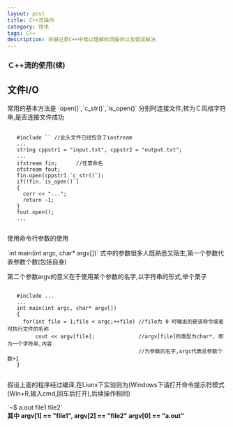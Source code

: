 ```yaml
---
layout: post
title: C++流操作
category: 技术
tags: C++
description: 详细记录C++中难以理解的流操作以及错误解决
---
```

### Ｃ++流的使用(续)

## 文件I/O
   <P> 常用的基本方法是 `open()`,`c_str()`,`is_open()` 分别时连接文件,转为Ｃ风格字符串,是否连接文件成功 </P>
   <pre><code>
   #include `<fstream>` //此头文件已经包含了iostream
   ...
   string cppstr1 = "input.txt", cppstr2 = "output.txt";
   ...
   ifstream fin;      //任意命名
   ofstream fout;
   fin.open(cppstr1.`c_str()`);
   if(!fin.`is_open()`)
   {
     cerr << "...";
     return -1;
   }
   fout.open();
   ...
   </code></pre>
   <p> 使用命令行参数的使用 </p>
   <p>`int main(int argc, char* argv[])` 式中的参数很多人既熟悉又陌生,第一个参数代表参数个数(包括自身)</p>
   <p> 第二个参数argv的意义在于使用某个参数的名字,以字符串的形式,举个栗子 </p>
   <pre><code>  
   #include ...
   ...
   int main(int argc, char* argv[])
   {
     for(int file = 1;file < argc;++file) //file为 0 时输出的是该命令或者可执行文件的名称
         cout << argv[file];              //argv[file]的类型为char*, 即为一个字符串,内容
                                          //为参数的名字,argc代表总参数个数+1
   }
   </code></pre>
   <p> 假设上面的程序经过编译,在Liunx下实验则为(Windows下请打开命令提示符模式(Win+R,输入cmd,回车后打开),后续操作相同) </p>
   `~$ a.out file1 file2`</br>
   <strong> 其中 argv[1] == "file1", argv[2] == "file2" argv[0] == "a.out" </strong></br> 
